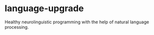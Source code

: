# language-upgrade
Healthy neurolinguistic programming with the help of natural language processing.
